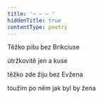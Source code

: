 ```yaml
---
title: '– – – '
hiddenTitle: true
contentType: poetry
---
```


<section>

Těžko píšu bez Brikciuse

útržkovitě jen a kuse

těžko zde žiju bez Evžena

toužím po něm jak byl by žena

</section>
